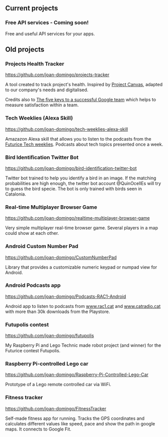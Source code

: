 ## Current projects

### Free API services - Coming soon!
Free and useful API services for your apps.

## Old projects
### Projects Health Tracker 
https://github.com/joan-domingo/projects-tracker

A tool created to track project's health. Inspired by [Project Canvas](http://www.projectcanvas.dk), adapted to our company's needs and digitalised. 

Credits also to [The five keys to a successful Google team](https://www.linkedin.com/pulse/5-keys-successful-google-team-project-aristotle-julian-pawley-lkecc/) 
which helps to measure satisfaction within a team.

### Tech Weeklies (Alexa Skill)
https://github.com/joan-domingo/tech-weeklies-alexa-skill

Amazazon Alexa skill that allows you to listen to the podcasts from the [Futurice Tech weeklies](https://www.futurice.com/tech-weeklies). Podcasts about tech topics presented once a week.

### Bird Identification Twitter Bot
https://github.com/joan-domingo/bird-identification-twitter-bot

Twitter bot trained to help you identify a bird in an image.
If the matching probabilities are high enough, the twitter bot account  @QuinOcellEs will try to guess the bird specie. The bot is only trained with birds seen in Catalonia.

### Real-time Multiplayer Browser Game
https://github.com/joan-domingo/realtime-multiplayer-browser-game

Very simple multiplayer real-time browser game. Several players in a map could show at each other.

### Android Custom Number Pad
https://github.com/joan-domingo/CustomNumberPad

Library that provides a customizable numeric keypad or numpad view for Android.

### Android Podcasts app
https://github.com/joan-domingo/Podcasts-RAC1-Android

Android app to listen to podcasts from www.rac1.cat and www.catradio.cat with more than 30k downloads from the Playstore.

### Futupolis contest
https://github.com/joan-domingo/futupolis

My Raspberry Pi and Lego Technic made robot project (and winner) for the Futurice contest Futupolis. 

### Raspberry Pi-controlled Lego car
https://github.com/joan-domingo/Raspberry-Pi-Controlled-Lego-Car

Prototype of a Lego remote controlled car via WiFi.

### Fitness tracker
https://github.com/joan-domingo/FitnessTracker

Self-made fitness app for running. Tracks the GPS coordinates and calculates different values like speed, pace and show the path in google maps. It connects to Google Fit.